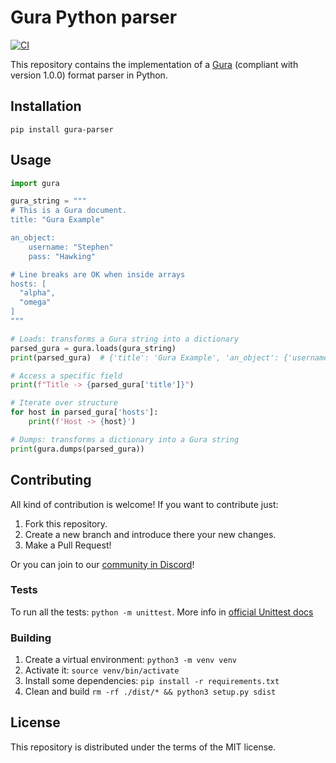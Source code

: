 # Gura Python parser

[![CI](https://github.com/gura-conf/gura-python-parser/actions/workflows/main.yml/badge.svg?branch=main)](https://github.com/gura-conf/gura-python-parser/actions/workflows/main.yml)

This repository contains the implementation of a [Gura][gura] (compliant with version 1.0.0) format parser in Python.


## Installation

`pip install gura-parser`


## Usage

```python
import gura

gura_string = """
# This is a Gura document.
title: "Gura Example"

an_object:
    username: "Stephen"
    pass: "Hawking"

# Line breaks are OK when inside arrays
hosts: [
  "alpha",
  "omega"
]
"""

# Loads: transforms a Gura string into a dictionary
parsed_gura = gura.loads(gura_string)
print(parsed_gura)  # {'title': 'Gura Example', 'an_object': {'username': 'Stephen', 'pass': 'Hawking'}, 'hosts': ['alpha', 'omega']}

# Access a specific field
print(f"Title -> {parsed_gura['title']}")

# Iterate over structure
for host in parsed_gura['hosts']:
    print(f'Host -> {host}')

# Dumps: transforms a dictionary into a Gura string
print(gura.dumps(parsed_gura))
```


## Contributing

All kind of contribution is welcome! If you want to contribute just:

1. Fork this repository.
1. Create a new branch and introduce there your new changes.
1. Make a Pull Request!

Or you can join to our [community in Discord][discord-server]!


### Tests

To run all the tests: `python -m unittest`. More info in [official Unittest docs][unittest-docs]


### Building

1. Create a virtual environment: `python3 -m venv venv`
1. Activate it: `source venv/bin/activate`
1. Install some dependencies: `pip install -r requirements.txt`
1. Clean and build `rm -rf ./dist/* && python3 setup.py sdist`


## License

This repository is distributed under the terms of the MIT license.

[unittest-docs]: https://docs.python.org/3/library/unittest.html#module-unittest
[gura]: https://github.com/gura-conf/gura
[discord-server]: https://discord.gg/Qs5AXPQpKd
